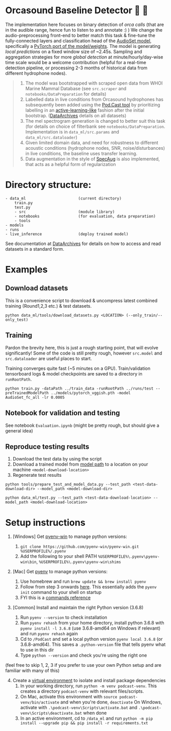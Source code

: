 # Orcasound Baseline Detector 🎱 🐋

The implementation here focuses on binary detection of *orca calls* (that are in the audible range, hence fun to listen to and annotate :) ) 
We change the audio-preprocessing front-end to better match this task & fine-tune the fully-connected layers and classification head of the [AudioSet model](https://github.com/tensorflow/models/tree/master/research/audioset), specifically a [PyTorch port of the model/weights](https://github.com/tcvrick/audioset-vggish-tensorflow-to-pytorch). The model is generating *local predictions* on a fixed window size of ~2.45s. Sampling and aggregation strategies for more *global detection* at minute/hourly/day-wise time scale would be a welcome contribution (helpful for a real-time detection pipeline, or processing 2-3 months of historical data from different hydrophone nodes).

> 1. The model was bootstrapped with scraped open data from WHOI Marine Mammal Database (see `src.scraper` and `notebooks/DataPreparation` for details)  
> 2. Labelled data in live conditions from Orcasound hydrophones has subsequently been added using the [Pod.Cast tool](https://github.com/orcasound/orcalabel-podcast) by prioritizing labelling in an [active-learning-like](https://en.wikipedia.org/wiki/Active_learning_(machine_learning)) fashion after the initial bootstrap. ([DataArchives](https://github.com/orcasound/orcadata/wiki/Pod.Cast-data-archive) details on all datasets)
> 3. The mel spectrogram generation is changed to better suit this task (for details on choice of filterbank see `notebooks/DataPreparation`. Implementation is in `data_ml/src.params` and `data_ml/src.dataloader`)
> 4. Given limited domain data, and need for robustness to different acoustic conditions (hydrophone nodes, SNR, noise/disturbances) in live conditions, the baseline uses transfer learning.  
> 5. Data augmentation in the style of [SpecAug](https://arxiv.org/pdf/1904.08779.pdf) is also implemented, that acts as a helpful form of regularization 


# Directory structure:

```
- data_ml 						(current directory)
    train.py
    test.py
	- src						(module library)
	- notebooks					(for evaluation, data preparation)
    - tools
- models
- runs
- live_inference				(deploy trained model)
```

See documentation at [DataArchives](https://github.com/orcasound/orcadata/wiki/Pod.Cast-data-archive) for details on how to access and read datasets in a standard form. 


# Examples 

## Download datasets

This is a convenience script to download & uncompress latest combined training (Round1,2,3 etc.) & test datasets. 
```
python data_ml/tools/download_datasets.py <LOCATION> (--only_train/--only_test)
```

## Training 

Pardon the brevity here, this is just a rough starting point, that will evolve significantly! Some of the code is still pretty rough, however `src.model` and `src.dataloader` are useful places to start. 

Training converges quite fast (~5 minutes on a GPU). Train/validation tensorboard logs & model checkpoints are saved to a directory in `runRootPath`. 

```
python train.py -dataPath ../train_data -runRootPath ../runs/test --preTrainedModelPath ../models/pytorch_vggish.pth -model AudioSet_fc_all -lr 0.0005
```

## Notebook for validation and testing 

See notebook `Evaluation.ipynb` (might be pretty rough, but should give a general idea)

## Reproduce testing results

1. Download the test data by using the script
2. Download a trained model from [model path](https://drive.google.com/drive/folders/1TrHCDrt8Plr27elsbgdJyfsDUwA7mzEp?usp=sharing) to a location on your machine ```<model-download-location>```
3. Regenerate test results

```shell
python tools/prepare_test_and_model_data.py --test_path <test-data-download-dir> --model_path <model-download-dir>

python data_ml/test.py --test_path <test-data-download-location> --model_path <model-download-location>
```

# Setup instructions 

1. [Windows] Get [pyenv-win](https://github.com/pyenv-win/pyenv-win) to manage python versions:
    1. `git clone https://github.com/pyenv-win/pyenv-win.git %USERPROFILE%/.pyenv` 
    2. Add the following to your shell PATH `%USERPROFILE%\.pyenv\pyenv-win\bin`, `%USERPROFILE%\.pyenv\pyenv-win\shims` 

2. [Mac] Get [pyenv](https://github.com/pyenv/pyenv) to manage python versions:
	1. Use homebrew and run `brew update && brew install pyenv`
	2. Follow from step 3 onwards [here](https://github.com/pyenv/pyenv#basic-github-checkout). This essentially adds the `pyenv init` command to your shell on startup 
	3. FYI this is a [commands reference](https://github.com/pyenv/pyenv/blob/master/COMMANDS.md)

3. [Common] Install and maintain the right Python version (3.6.8) 
    1. Run `pyenv --version` to check installation 
    2. Run `pyenv rehash` from your home directory, install python 3.6.8 with `pyenv install -l 3.6.8` (use 3.6.8-amd64 on Windows if relevant) and run `pyenv rehash` again 
    3. Cd to `/PodCast` and set a local python version `pyenv local 3.6.8` (or 3.6.8-amd64). This saves a `.python-version` file that tells pyenv what to use in this dir 
    4. Type `python --version` and check you're using the right one

(feel free to skip 1, 2, 3 if you prefer to use your own Python setup and are familiar with many of this)

4. Create a [virtual environment](https://docs.python.org/3.6/library/venv.html) to isolate and install package dependencies 
    1. In your working directory, run `python -m venv podcast-venv`. This creates a directory `podcast-venv` with relevant files/scripts. 
	2. On Mac, activate this environment with `source podcast-venv/bin/activate` and when you're done, `deactivate`
	   On Windows, activate with `.\podcast-venv\Scripts\activate.bat` and `.\podcast-venv\Scripts\deactivate.bat` when done
    3. In an active environment, cd to `/data_ml` and run `python -m pip install --upgrade pip && pip install -r requirements.txt` 

